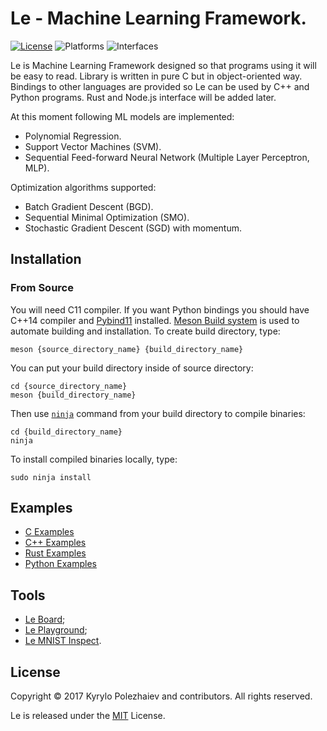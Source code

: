 # Le - Machine Learning Framework.

[![License](https://img.shields.io/badge/license-MIT-blue.svg)](LICENSE)
![Platforms](https://img.shields.io/badge/platform-macos%20%7C%20linux-lightgrey.svg)
![Interfaces](https://img.shields.io/badge/interface-c%20%7C%20c%2B%2B%20%7C%20rust%20%7C%20python-blue.svg)

Le is Machine Learning Framework designed so that programs using it will be easy to read. Library is written in pure C but in object-oriented way. Bindings to other languages are provided so Le can be used by C++ and Python programs. Rust and Node.js interface will be added later.

At this moment following ML models are implemented:
* Polynomial Regression.
* Support Vector Machines (SVM).
* Sequential Feed-forward Neural Network (Multiple Layer Perceptron, MLP).

Optimization algorithms supported:
* Batch Gradient Descent (BGD).
* Sequential Minimal Optimization (SMO).
* Stochastic Gradient Descent (SGD) with momentum.

## Installation

### From Source

You will need C11 compiler. If you want Python bindings you should have C++14 compiler and [Pybind11](https://github.com/pybind/pybind11) installed. [Meson Build system](https://mesonbuild.com) is used to automate building and installation. To create build directory, type:

    meson {source_directory_name} {build_directory_name}

You can put your build directory inside of source directory:

    cd {source_directory_name}
    meson {build_directory_name}

Then use [`ninja`](https://ninja-build.org) command from your build directory to compile binaries:

    cd {build_directory_name}
    ninja

To install compiled binaries locally, type:

    sudo ninja install
    
## Examples

* [C Examples](/examples/c)
* [C++ Examples](/examples/cpp)
* [Rust Examples](/examples/rust)
* [Python Examples](/examples/python)

## Tools

* [Le Board](/tools/board);
* [Le Playground](/tools/playground);
* [Le MNIST Inspect](/tools/mnist-inspect).

## License

Copyright &copy; 2017 Kyrylo Polezhaiev and contributors. All rights reserved.

Le is released under the [MIT](LICENSE) License.

